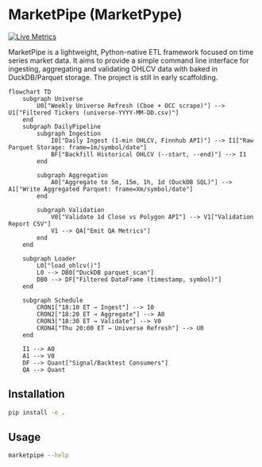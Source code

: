 # MarketPipe (MarketPype)

[![Live Metrics](https://img.shields.io/badge/Live%20Metrics-online-brightgreen)](docs/pipeline.md#metrics)

MarketPipe is a lightweight, Python-native ETL framework focused on time
series market data.  It aims to provide a simple command line interface
for ingesting, aggregating and validating OHLCV data with baked in
DuckDB/Parquet storage.  The project is still in early scaffolding.

```mermaid
flowchart TD
    subgraph Universe
        U0["Weekly Universe Refresh (Cboe + OCC scrape)"] --> U1["Filtered Tickers (universe-YYYY-MM-DD.csv)"]
    end
    subgraph DailyPipeline
        subgraph Ingestion
            I0["Daily Ingest (1-min OHLCV, Finnhub API)"] --> I1["Raw Parquet Storage: frame=1m/symbol/date"]
            BF["Backfill Historical OHLCV (--start, --end)"] --> I1
        end

        subgraph Aggregation
            A0["Aggregate to 5m, 15m, 1h, 1d (DuckDB SQL)"] --> A1["Write Aggregated Parquet: frame=Xm/symbol/date"]
        end

        subgraph Validation
            V0["Validate 1d Close vs Polygon API"] --> V1["Validation Report CSV"]
            V1 --> QA["Emit QA Metrics"]
        end
    end

    subgraph Loader
        L0["load_ohlcv()"]
        L0 --> DB0["DuckDB parquet_scan"]
        DB0 --> DF["Filtered DataFrame (timestamp, symbol)"]
    end

    subgraph Schedule
        CRON1["18:10 ET → Ingest"] --> I0
        CRON2["18:20 ET → Aggregate"] --> A0
        CRON3["18:30 ET → Validate"] --> V0
        CRON4["Thu 20:00 ET → Universe Refresh"] --> U0
    end

    I1 --> A0
    A1 --> V0
    DF --> Quant["Signal/Backtest Consumers"]
    QA --> Quant
```

## Installation

```bash
pip install -e .
```

## Usage

```bash
marketpipe --help
```
